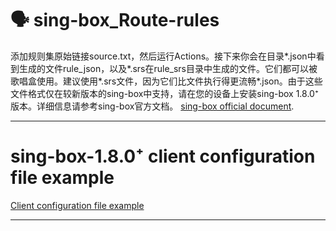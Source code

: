 # 🗣 sing-box_Route-rules

添加规则集原始链接source.txt，然后运行Actions。接下来你会在目录*.json中看到生成的文件rule_json，以及*.srs在rule_srs目录中生成的文件。它们都可以被歌唱盒使用。建议使用*.srs文件，因为它们比文件执行得更流畅*.json。由于这些文件格式仅在较新版本的sing-box中支持，请在您的设备上安装sing-box 1.8.0⁺版本。详细信息请参考sing-box官方文档。 [sing-box official document](https://sing-box.sagernet.org).

---

# sing-box-1.8.0⁺ client configuration file example

[Client configuration file example](https://raw.githubusercontent.com/tangnahuaite/sing-box_Route-rules/main/1.8.0⁺example.json)

---
